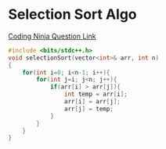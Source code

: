 # Selection Sort Algo

<a href="https://www.naukri.com/code360/problems/selection-sort_981162">Coding Ninja Question Link </a>

```cpp
#include <bits/stdc++.h> 
void selectionSort(vector<int>& arr, int n)
{   
    for(int i=0; i<n-1; i++){
        for(int j=i; j<n; j++){
            if(arr[i] > arr[j]){
                int temp = arr[i];
                arr[i] = arr[j];
                arr[j] = temp;
            }
        }
    }
}
```
